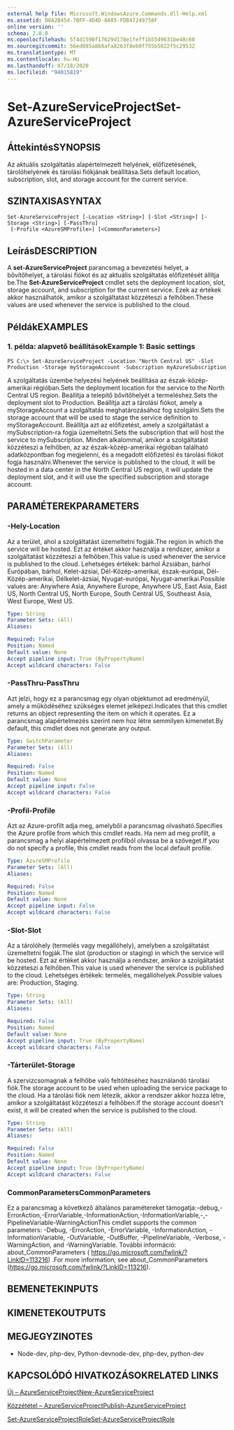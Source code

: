 ```yaml
---
external help file: Microsoft.WindowsAzure.Commands.dll-Help.xml
ms.assetid: D0A2B454-7BFF-4D4D-8A85-FDB47249758F
online version: ''
schema: 2.0.0
ms.openlocfilehash: 5f4d1598f17629d178e1feff1b5549631be48c60
ms.sourcegitcommit: 56ed085a868afa8263f8eb0f755b5822f5c29532
ms.translationtype: MT
ms.contentlocale: hu-HU
ms.lasthandoff: 07/18/2020
ms.locfileid: "94015819"
---
```

# <span data-ttu-id="6891e-101">Set-AzureServiceProject</span><span class="sxs-lookup"><span data-stu-id="6891e-101">Set-AzureServiceProject</span></span>

## <span data-ttu-id="6891e-102">Áttekintés</span><span class="sxs-lookup"><span data-stu-id="6891e-102">SYNOPSIS</span></span>
<span data-ttu-id="6891e-103">Az aktuális szolgáltatás alapértelmezett helyének, előfizetésének, tárolóhelyének és tárolási fiókjának beállítása.</span><span class="sxs-lookup"><span data-stu-id="6891e-103">Sets default location, subscription, slot, and storage account for the current service.</span></span>

## <span data-ttu-id="6891e-104">SZINTAXISA</span><span class="sxs-lookup"><span data-stu-id="6891e-104">SYNTAX</span></span>

```
Set-AzureServiceProject [-Location <String>] [-Slot <String>] [-Storage <String>] [-PassThru]
 [-Profile <AzureSMProfile>] [<CommonParameters>]
```

## <span data-ttu-id="6891e-105">Leírás</span><span class="sxs-lookup"><span data-stu-id="6891e-105">DESCRIPTION</span></span>
<span data-ttu-id="6891e-106">A **set-AzureServiceProject** parancsmag a bevezetési helyet, a bővítőhelyet, a tárolási fiókot és az aktuális szolgáltatás előfizetését állítja be.</span><span class="sxs-lookup"><span data-stu-id="6891e-106">The **Set-AzureServiceProject** cmdlet sets the deployment location, slot, storage account, and subscription for the current service.</span></span>
<span data-ttu-id="6891e-107">Ezek az értékek akkor használhatók, amikor a szolgáltatást közzéteszi a felhőben.</span><span class="sxs-lookup"><span data-stu-id="6891e-107">These values are used whenever the service is published to the cloud.</span></span>

## <span data-ttu-id="6891e-108">Példák</span><span class="sxs-lookup"><span data-stu-id="6891e-108">EXAMPLES</span></span>

### <span data-ttu-id="6891e-109">1. példa: alapvető beállítások</span><span class="sxs-lookup"><span data-stu-id="6891e-109">Example 1: Basic settings</span></span>
```
PS C:\> Set-AzureServiceProject -Location "North Central US" -Slot Production -Storage myStorageAccount -Subscription myAzureSubscription
```

<span data-ttu-id="6891e-110">A szolgáltatás üzembe helyezési helyének beállítása az észak-közép-amerikai régióban.</span><span class="sxs-lookup"><span data-stu-id="6891e-110">Sets the deployment location for the service to the North Central US region.</span></span>
<span data-ttu-id="6891e-111">Beállítja a telepítő bővítőhelyét a termeléshez.</span><span class="sxs-lookup"><span data-stu-id="6891e-111">Sets the deployment slot to Production.</span></span> <span data-ttu-id="6891e-112">Beállítja azt a tárolási fiókot, amely a myStorageAccount a szolgáltatás meghatározásához fog szolgálni.</span><span class="sxs-lookup"><span data-stu-id="6891e-112">Sets the storage account that will be used to stage the service definition to myStorageAccount.</span></span>
<span data-ttu-id="6891e-113">Beállítja azt az előfizetést, amely a szolgáltatást a mySubscription-ra fogja üzemeltetni.</span><span class="sxs-lookup"><span data-stu-id="6891e-113">Sets the subscription that will host the service to mySubscription.</span></span>
<span data-ttu-id="6891e-114">Minden alkalommal, amikor a szolgáltatást közzéteszi a felhőben, az az észak-közép-amerikai régióban található adatközpontban fog megjelenni, és a megadott előfizetési és tárolási fiókot fogja használni.</span><span class="sxs-lookup"><span data-stu-id="6891e-114">Whenever the service is published to the cloud, it will be hosted in a data center in the North Central US region, it will update the deployment slot, and it will use the specified subscription and storage account.</span></span>

## <span data-ttu-id="6891e-115">PARAMÉTEREK</span><span class="sxs-lookup"><span data-stu-id="6891e-115">PARAMETERS</span></span>

### <span data-ttu-id="6891e-116">-Hely</span><span class="sxs-lookup"><span data-stu-id="6891e-116">-Location</span></span>
<span data-ttu-id="6891e-117">Az a terület, ahol a szolgáltatást üzemeltetni fogják.</span><span class="sxs-lookup"><span data-stu-id="6891e-117">The region in which the service will be hosted.</span></span>
<span data-ttu-id="6891e-118">Ezt az értéket akkor használja a rendszer, amikor a szolgáltatást közzéteszi a felhőben.</span><span class="sxs-lookup"><span data-stu-id="6891e-118">This value is used whenever the service is published to the cloud.</span></span>
<span data-ttu-id="6891e-119">Lehetséges értékek: bárhol Ázsiában, bárhol Európában, bárhol, Kelet-ázsiai, Dél-Közép-amerikai, észak-európai, Dél-Közép-amerikai, Délkelet-ázsiai, Nyugat-európai, Nyugat-amerikai.</span><span class="sxs-lookup"><span data-stu-id="6891e-119">Possible values are: Anywhere Asia, Anywhere Europe, Anywhere US, East Asia, East US, North Central US, North Europe, South Central US, Southeast Asia, West Europe, West US.</span></span>

```yaml
Type: String
Parameter Sets: (All)
Aliases: 

Required: False
Position: Named
Default value: None
Accept pipeline input: True (ByPropertyName)
Accept wildcard characters: False
```

### <span data-ttu-id="6891e-120">-PassThru</span><span class="sxs-lookup"><span data-stu-id="6891e-120">-PassThru</span></span>
<span data-ttu-id="6891e-121">Azt jelzi, hogy ez a parancsmag egy olyan objektumot ad eredményül, amely a működéséhez szükséges elemet jelképezi.</span><span class="sxs-lookup"><span data-stu-id="6891e-121">Indicates that this cmdlet returns an object representing the item on which it operates.</span></span>
<span data-ttu-id="6891e-122">Ez a parancsmag alapértelmezés szerint nem hoz létre semmilyen kimenetet.</span><span class="sxs-lookup"><span data-stu-id="6891e-122">By default, this cmdlet does not generate any output.</span></span>

```yaml
Type: SwitchParameter
Parameter Sets: (All)
Aliases: 

Required: False
Position: Named
Default value: None
Accept pipeline input: False
Accept wildcard characters: False
```

### <span data-ttu-id="6891e-123">-Profil</span><span class="sxs-lookup"><span data-stu-id="6891e-123">-Profile</span></span>
<span data-ttu-id="6891e-124">Azt az Azure-profilt adja meg, amelyből a parancsmag olvasható.</span><span class="sxs-lookup"><span data-stu-id="6891e-124">Specifies the Azure profile from which this cmdlet reads.</span></span>
<span data-ttu-id="6891e-125">Ha nem ad meg profilt, a parancsmag a helyi alapértelmezett profilból olvassa be a szöveget.</span><span class="sxs-lookup"><span data-stu-id="6891e-125">If you do not specify a profile, this cmdlet reads from the local default profile.</span></span>

```yaml
Type: AzureSMProfile
Parameter Sets: (All)
Aliases: 

Required: False
Position: Named
Default value: None
Accept pipeline input: False
Accept wildcard characters: False
```

### <span data-ttu-id="6891e-126">-Slot</span><span class="sxs-lookup"><span data-stu-id="6891e-126">-Slot</span></span>
<span data-ttu-id="6891e-127">Az a tárolóhely (termelés vagy megállóhely), amelyben a szolgáltatást üzemeltetni fogják.</span><span class="sxs-lookup"><span data-stu-id="6891e-127">The slot (production or staging) in which the service will be hosted.</span></span>
<span data-ttu-id="6891e-128">Ezt az értéket akkor használja a rendszer, amikor a szolgáltatást közzéteszi a felhőben.</span><span class="sxs-lookup"><span data-stu-id="6891e-128">This value is used whenever the service is published to the cloud.</span></span>
<span data-ttu-id="6891e-129">Lehetséges értékek: termelés, megállóhelyek.</span><span class="sxs-lookup"><span data-stu-id="6891e-129">Possible values are: Production, Staging.</span></span>

```yaml
Type: String
Parameter Sets: (All)
Aliases: 

Required: False
Position: Named
Default value: None
Accept pipeline input: True (ByPropertyName)
Accept wildcard characters: False
```

### <span data-ttu-id="6891e-130">-Tárterület</span><span class="sxs-lookup"><span data-stu-id="6891e-130">-Storage</span></span>
<span data-ttu-id="6891e-131">A szervizcsomagnak a felhőbe való feltöltéséhez használandó tárolási fiók.</span><span class="sxs-lookup"><span data-stu-id="6891e-131">The storage account to be used when uploading the service package to the cloud.</span></span>
<span data-ttu-id="6891e-132">Ha a tárolási fiók nem létezik, akkor a rendszer akkor hozza létre, amikor a szolgáltatást közzéteszi a felhőben.</span><span class="sxs-lookup"><span data-stu-id="6891e-132">If the storage account doesn't exist, it will be created when the service is published to the cloud.</span></span>

```yaml
Type: String
Parameter Sets: (All)
Aliases: 

Required: False
Position: Named
Default value: None
Accept pipeline input: True (ByPropertyName)
Accept wildcard characters: False
```

### <span data-ttu-id="6891e-133">CommonParameters</span><span class="sxs-lookup"><span data-stu-id="6891e-133">CommonParameters</span></span>
<span data-ttu-id="6891e-134">Ez a parancsmag a következő általános paramétereket támogatja:-debug,-ErrorAction,-ErrorVariable,-InformationAction,-InformationVariable,-,-PipelineVariable-WarningAction</span><span class="sxs-lookup"><span data-stu-id="6891e-134">This cmdlet supports the common parameters: -Debug, -ErrorAction, -ErrorVariable, -InformationAction, -InformationVariable, -OutVariable, -OutBuffer, -PipelineVariable, -Verbose, -WarningAction, and -WarningVariable.</span></span> <span data-ttu-id="6891e-135">További információ: about_CommonParameters ( https://go.microsoft.com/fwlink/?LinkID=113216) .</span><span class="sxs-lookup"><span data-stu-id="6891e-135">For more information, see about_CommonParameters (https://go.microsoft.com/fwlink/?LinkID=113216).</span></span>

## <span data-ttu-id="6891e-136">BEMENETEK</span><span class="sxs-lookup"><span data-stu-id="6891e-136">INPUTS</span></span>

## <span data-ttu-id="6891e-137">KIMENETEK</span><span class="sxs-lookup"><span data-stu-id="6891e-137">OUTPUTS</span></span>

## <span data-ttu-id="6891e-138">MEGJEGYZI</span><span class="sxs-lookup"><span data-stu-id="6891e-138">NOTES</span></span>
* <span data-ttu-id="6891e-139">Node-dev, php-dev, Python-dev</span><span class="sxs-lookup"><span data-stu-id="6891e-139">node-dev, php-dev, python-dev</span></span>

## <span data-ttu-id="6891e-140">KAPCSOLÓDÓ HIVATKOZÁSOK</span><span class="sxs-lookup"><span data-stu-id="6891e-140">RELATED LINKS</span></span>

[<span data-ttu-id="6891e-141">Új – AzureServiceProject</span><span class="sxs-lookup"><span data-stu-id="6891e-141">New-AzureServiceProject</span></span>](./New-AzureServiceProject.md)

[<span data-ttu-id="6891e-142">Közzététel – AzureServiceProject</span><span class="sxs-lookup"><span data-stu-id="6891e-142">Publish-AzureServiceProject</span></span>](./Publish-AzureServiceProject.md)

[<span data-ttu-id="6891e-143">Set-AzureServiceProjectRole</span><span class="sxs-lookup"><span data-stu-id="6891e-143">Set-AzureServiceProjectRole</span></span>](./Set-AzureServiceProjectRole.md)



